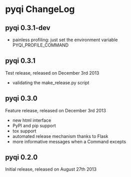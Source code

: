 pyqi ChangeLog
==============

pyqi 0.3.1-dev
--------------

* painless profiling: just set the environment variable PYQI_PROFILE_COMMAND

pyqi 0.3.1
----------

Test release, released on December 3rd 2013

* validating the make_release.py script

pyqi 0.3.0 
----------

Feature release, released on December 3rd 2013

* new html interface
* PyPI and pip support
* tox support
* automated release mechanism thanks to Flask
* more informative messages when a Command excepts

pyqi 0.2.0
----------

Initial release, released on August 27th 2013
